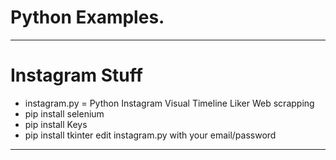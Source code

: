 # Python Examples.


------------------------
# Instagram Stuff
- instagram.py = Python Instagram Visual Timeline Liker
Web scrapping
- pip install selenium
- pip install Keys
- pip install tkinter
edit instagram.py with your email/password
------------------------
